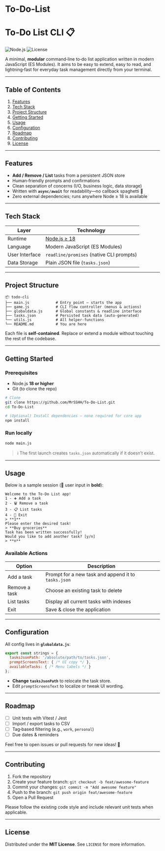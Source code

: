 # To-Do-List
# To‑Do List CLI 📋

![Node.js](https://img.shields.io/badge/node-%3E%3D18.0.0-brightgreen)
![License](https://img.shields.io/badge/license-MIT-blue)

A minimal, **modular** command‑line to‑do list application written in modern JavaScript (ES Modules). It aims to be easy to extend, easy to read, and lightning‑fast for everyday task management directly from your terminal.

---

## Table of Contents

1. [Features](#features)
2. [Tech Stack](#tech-stack)
3. [Project Structure](#project-structure)
4. [Getting Started](#getting-started)
5. [Usage](#usage)
6. [Configuration](#configuration)
7. [Roadmap](#roadmap)
8. [Contributing](#contributing)
9. [License](#license)

---

## Features

* **Add / Remove / List** tasks from a persistent JSON store
* Human‑friendly prompts and confirmations
* Clean separation of concerns (I/O, business logic, data storage)
* Written with **`async/await`** for readability—no callback spaghetti 🍝
* Zero external dependencies; runs anywhere Node ≥ 18 is available

---

## Tech Stack

| Layer          | Technology                               |
| -------------- | ---------------------------------------- |
| Runtime        | [Node.js ≥ 18](https://nodejs.org/)      |
| Language       | Modern JavaScript (ES Modules)           |
| User Interface | `readline/promises` (native CLI prompts) |
| Data Storage   | Plain JSON file (`tasks.json`)           |

---

## Project Structure

```
📦 todo-cli
├── main.js            # Entry point – starts the app
├── game.js            # CLI flow controller (menus & actions)
├── globaldata.js      # Global constants & readline interface
├── tasks.json         # Persisted task data (auto‑generated)
└── utils.js           # All helper-functions
└── README.md          # You are here
```

Each file is **self‑contained**. Replace or extend a module without touching the rest of the codebase.

---

## Getting Started

### Prerequisites

* Node.js **18 or higher**
* Git (to clone the repo)

```bash
# Clone
git clone https://github.com/MrSSHH/To-Do-List.git
cd To-Do-List

# (Optional) Install dependencies – none required for core app
npm install
```

### Run locally

```bash
node main.js
```

> ℹ️ The first launch creates `tasks.json` automatically if it doesn’t exist.

---

## Usage

Below is a sample session (💬 user input in **bold**):

```
Welcome to the To-Do List app!
1 - ➕ Add a task
2 - 🗑️ Remove a task
3 - 📋 List tasks
4 - 🚪 Exit
> **1**
Please enter the desired task!
> **Buy groceries**
Task has been written successfully!
Would you like to add another task? [y/n]
> **n**
```

### Available Actions

| Option        | Description                                         |
| ------------- | --------------------------------------------------- |
| Add a task    | Prompt for a new task and append it to `tasks.json` |
| Remove a task | Choose an existing task to delete                   |
| List tasks    | Display all current tasks with indexes              |
| Exit          | Save & close the application                        |

---

## Configuration

All config lives in **`globaldata.js`**:

```js
export const strings = {
  tasksJsonPath: '/absolute/path/to/tasks.json',
  promptScreensText: { /* UI copy */ },
  availableTasks: { /* Menu labels */ }
};
```

* **Change `tasksJsonPath`** to relocate the task store.
* Edit `promptScreensText` to localize or tweak UI wording.

---

## Roadmap

* [ ] Unit tests with Vitest / Jest
* [ ] Import / export tasks to CSV
* [ ] Tag‑based filtering (e.g., `work`, `personal`)
* [ ] Due dates & reminders

Feel free to open issues or pull requests for new ideas! 🚀

---

## Contributing

1. Fork the repository
2. Create your feature branch: `git checkout -b feat/awesome‑feature`
3. Commit your changes: `git commit -m "Add awesome feature"`
4. Push to the branch: `git push origin feat/awesome‑feature`
5. Open a Pull Request

Please follow the existing code style and include relevant unit tests when applicable.

---

## License

Distributed under the **MIT License**. See `LICENSE` for more information.